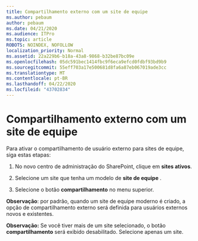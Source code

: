```yaml
---
title: Compartilhamento externo com um site de equipe
ms.author: pebaum
author: pebaum
ms.date: 04/21/2020
ms.audience: ITPro
ms.topic: article
ROBOTS: NOINDEX, NOFOLLOW
localization_priority: Normal
ms.assetid: 22a229b6-b18a-43a8-9868-b32be87bc09e
ms.openlocfilehash: 05dc591bec1414fbc9f6eca9efcd0fdbf93bd9b9
ms.sourcegitcommit: 55eff703a17e500681d8fa6a87eb067019ade3cc
ms.translationtype: MT
ms.contentlocale: pt-BR
ms.lasthandoff: 04/22/2020
ms.locfileid: "43702834"
---
```

# <a name="external-sharing-with-a-team-site"></a>Compartilhamento externo com um site de equipe

Para ativar o compartilhamento de usuário externo para sites de equipe, siga estas etapas: 
  
1. No novo centro de administração do SharePoint, clique em **sites ativos**.
  
2. Selecione um site que tenha um modelo de **site de equipe** . 
  
3. Selecione o botão **compartilhamento** no menu superior. 
  
 **Observação**: por padrão, quando um site de equipe moderno é criado, a opção de compartilhamento externo será definida para usuários externos novos e existentes. 
  
 **Observação:** Se você tiver mais de um site selecionado, o botão **compartilhamento** será exibido desabilitado. Selecione apenas um site. 
  

